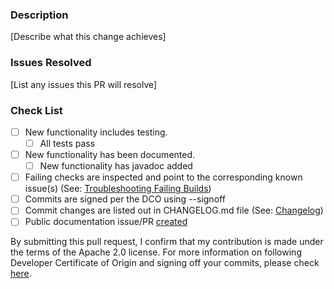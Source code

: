 ### Description
[Describe what this change achieves]

### Issues Resolved
[List any issues this PR will resolve]

### Check List
- [ ] New functionality includes testing.
  - [ ] All tests pass
- [ ] New functionality has been documented.
  - [ ] New functionality has javadoc added
- [ ] Failing checks are inspected and point to the corresponding known issue(s) (See: [Troubleshooting Failing Builds](../blob/main/CONTRIBUTING.md#troubleshooting-failing-builds))
- [ ] Commits are signed per the DCO using --signoff
- [ ] Commit changes are listed out in CHANGELOG.md file (See: [Changelog](../blob/main/CONTRIBUTING.md#changelog))
- [ ] Public documentation issue/PR [created](https://github.com/opensearch-project/documentation-website/issues/new/choose)

By submitting this pull request, I confirm that my contribution is made under the terms of the Apache 2.0 license.
For more information on following Developer Certificate of Origin and signing off your commits, please check [here](https://github.com/opensearch-project/OpenSearch/blob/main/CONTRIBUTING.md#developer-certificate-of-origin).
